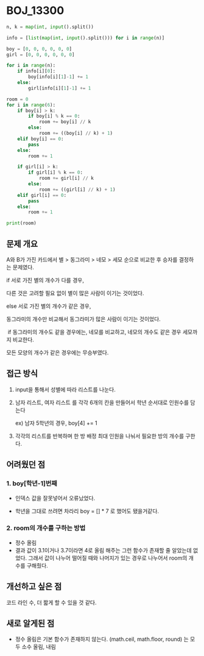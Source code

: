 # BOJ_13300

```python
n, k = map(int, input().split())

info = [list(map(int, input().split())) for i in range(n)]

boy = [0, 0, 0, 0, 0, 0]
girl = [0, 0, 0, 0, 0, 0]

for i in range(n):
    if info[i][0]:
        boy[info[i][1]-1] += 1
    else:
        girl[info[i][1]-1] += 1

room = 0
for i in range(6):
    if boy[i] > k:
        if boy[i] % k == 0:
            room += boy[i] // k
        else:
            room += ((boy[i] // k) + 1)
    elif boy[i] == 0:
        pass
    else:
        room += 1

    if girl[i] > k:
        if girl[i] % k == 0:
            room += girl[i] // k
        else:
            room += ((girl[i] // k) + 1)
    elif girl[i] == 0:
        pass
    else:
        room += 1

print(room)
```

## 문제 개요

A와 B가 가진 카드에서 별 > 동그라미 > 네모 > 세모 순으로 비교한 후 승자를 결정하는 문제였다.

if 서로 가진 별의 개수가 다를 경우, 

다른 것은 고려할 필요 없이 별이 많은 사람이 이기는 것이었다.

else 서로 가진 별의 개수가 같은 경우,

동그라미의 개수만 비교해서 동그라미가 많은 사람이 이기는 것이었다.

​	if 동그라미의 개수도 같을 경우에는, 네모를 비교하고, 네모의 개수도 같은 경우 세모까지 비교한다.

모든 모양의 개수가 같은 경우에는 무승부였다.



## 접근 방식

1. input을 통해서 성별에 따라 리스트를 나눈다.

2. 남자 리스트, 여자 리스트 를 각각 6개의 칸을 만들어서 학년 순서대로 인원수를 담는다

   ex) 남자 5학년의 경우, boy[4] += 1

3. 각각의 리스트를 반복하며 한 방 배정 최대 인원을 나눠서 필요한 방의 개수를 구한다.



## 어려웠던 점

### 1. boy[학년-1]번째 

- 인덱스 값을 잘못넣어서 오류났었다.

- 학년을 그대로 쓰려면 차라리 boy = [] * 7 로 했어도 됐을거같다.

### 2. room의 개수를 구하는 방법

- 정수 올림
- 결과 값이 3.1이거나 3.7이라면 4로 올림 해주는 그런 함수가 존재할 줄 알았는데 없었다. 그래서 값이 나누어 떨어질 때와 나머지가 있는 경우로 나누어서 room의 개수를 구해줬다. 

## 개선하고 싶은 점

코드 라인 수, 더 짧게 할 수 있을 것 같다.



## 새로 알게된 점

- 정수 올림은 기본 함수가 존재하지 않는다. (math.ceil, math.floor, round) 는 모두 소수 올림, 내림